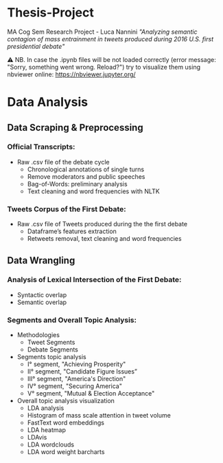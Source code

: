 # Thesis-Project
MA Cog Sem Research Project - Luca Nannini 
*"Analyzing semantic contagion of mass entrainment in tweets produced during 2016 U.S. first presidential debate"*

:warning: NB. In case the .ipynb files will be not loaded correctly (error message: "Sorry, something went wrong. Reload?") try to visualize them using nbviewer online: https://nbviewer.jupyter.org/

# Data Analysis
## Data Scraping & Preprocessing

### Official Transcripts:
* Raw .csv file of the debate cycle 
  * Chronological annotations of single turns
  * Remove moderators and public speeches
  * Bag-of-Words: preliminary analysis
  * Text cleaning and word frequencies with NLTK 

### Tweets Corpus of the First Debate:
* Raw .csv file of Tweets produced during the the first debate
  * Dataframe’s features extraction 
  * Retweets removal, text cleaning and word frequencies

## Data Wrangling

### Analysis of Lexical Intersection of the First Debate:
* Syntactic overlap 
* Semantic overlap 

### Segments and Overall Topic Analysis:
* Methodologies
  * Tweet Segments
  * Debate Segments
* Segments topic analysis
  * I° segment, "Achieving Prosperity"
  * II° segment, "Candidate Figure Issues”
  * III° segment, "America's Direction"
  * IV° segment, "Securing America"
  * V° segment, "Mutual & Election Acceptance"
* Overall topic analysis visualization
  * LDA analysis
  * Histogram of mass scale attention in tweet volume
  * FastText word embeddings
  * LDA heatmap 
  * LDAvis 
  * LDA wordclouds
  * LDA word weight barcharts 
